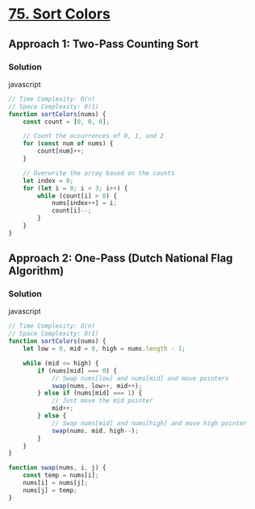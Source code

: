 # [75. Sort Colors](https://leetcode.com/problems/sort-colors/)

## Approach 1: Two-Pass Counting Sort

### Solution
javascript
```javascript
// Time Complexity: O(n)
// Space Complexity: O(1)
function sortColors(nums) {
    const count = [0, 0, 0];

    // Count the occurrences of 0, 1, and 2
    for (const num of nums) {
        count[num]++;
    }

    // Overwrite the array based on the counts
    let index = 0;
    for (let i = 0; i < 3; i++) {
        while (count[i] > 0) {
            nums[index++] = i;
            count[i]--;
        }
    }
}
```

## Approach 2: One-Pass (Dutch National Flag Algorithm)

### Solution
javascript
```javascript
// Time Complexity: O(n)
// Space Complexity: O(1)
function sortColors(nums) {
    let low = 0, mid = 0, high = nums.length - 1;

    while (mid <= high) {
        if (nums[mid] === 0) {
            // Swap nums[low] and nums[mid] and move pointers
            swap(nums, low++, mid++);
        } else if (nums[mid] === 1) {
            // Just move the mid pointer
            mid++;
        } else {
            // Swap nums[mid] and nums[high] and move high pointer
            swap(nums, mid, high--);
        }
    }
}

function swap(nums, i, j) {
    const temp = nums[i];
    nums[i] = nums[j];
    nums[j] = temp;
}
```

